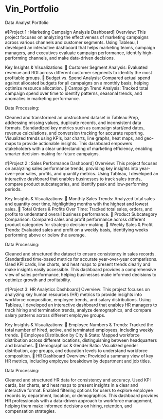 # Vin_Portfolio
Data Analyst Portfolio

#[Project 1 : Marketing Campaign Analysis Dashboard]
Overview:
This project focuses on analyzing the effectiveness of marketing campaigns across various channels and customer segments. Using Tableau, I developed an interactive dashboard that helps marketing teams, campaign managers, and executives evaluate campaign performance, identify high-performing channels, and make data-driven decisions.

Key Insights & Visualizations:
🔹 Customer Segment Analysis: Evaluated revenue and ROI across different customer segments to identify the most profitable groups.
🔹 Budget vs. Spend Analysis: Compared actual spend against allocated budgets for all campaigns on a monthly basis, helping optimize resource allocation.
🔹 Campaign Trend Analysis: Tracked total campaign spend over time to identify patterns, seasonal trends, and anomalies in marketing performance.

Data Processing:

Cleaned and transformed an unstructured dataset in Tableau Prep, addressing missing values, duplicate records, and inconsistent data formats.
Standardized key metrics such as campaign start/end dates, revenue calculations, and conversion tracking for accurate reporting.
Visualized trends using KPIs, bar charts, line graphs, heat maps, and geo-maps to provide actionable insights.
This dashboard empowers stakeholders with a clear understanding of marketing efficiency, enabling smarter decision-making for future campaigns.




#[Project 2 : Sales Performance Dashboard]
Overview:
This project focuses on analyzing sales performance trends, providing key insights into year-over-year sales, profits, and quantity metrics. Using Tableau, I developed an interactive dashboard that enables businesses to track sales trends, compare product subcategories, and identify peak and low-performing periods.

Key Insights & Visualizations:
🔹 Monthly Sales Trends: Analyzed total sales and quantity over time, highlighting months with the highest and lowest sales.
🔹 Total Orders & Profits Over Time: Tracked total sales, orders, and profits to understand overall business performance.
🔹 Product Subcategory Comparison: Compared sales and profit performance across different product categories for strategic decision-making.
🔹 Weekly Sales & Profit Trends: Evaluated sales and profit on a weekly basis, identifying weeks performing above or below the average.

Data Processing:

Cleaned and structured the dataset to ensure consistency in sales records.
Standardized time-based metrics for accurate year-over-year comparisons.
Used KPI cards, line charts, and heat maps to present trends clearly and make insights easily accessible.
This dashboard provides a comprehensive view of sales performance, helping businesses make informed decisions to optimize growth and profitability.



#[Project 3: HR Analytics Dashboard]
Overview:
This project focuses on analyzing key human resources (HR) metrics to provide insights into workforce composition, employee trends, and salary distributions. Using Tableau, I developed an interactive dashboard that enables HR managers to track hiring and termination trends, analyze demographics, and compare salary patterns across different employee groups.

Key Insights & Visualizations:
🔹 Employee Numbers & Trends: Tracked the total number of hired, active, and terminated employees, including weekly trends.
🔹 Employee Distribution by City & State: Mapped workforce distribution across different locations, distinguishing between headquarters and branches.
🔹 Demographics & Gender Ratio: Visualized gender distribution, age groups, and education levels to understand workforce composition.
🔹 HR Dashboard Overview: Provided a summary view of key HR metrics, including employee breakdown by department and job titles.

Data Processing:

Cleaned and structured HR data for consistency and accuracy.
Used KPI cards, bar charts, and heat maps to present insights in a clear and interactive format.
Enabled filtering options for users to explore employee records by department, location, or demographics.
This dashboard provides HR professionals with a data-driven approach to workforce management, helping them make informed decisions on hiring, retention, and compensation strategies.





